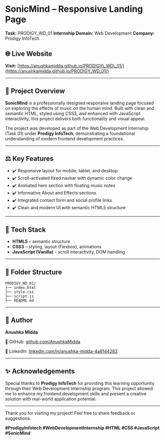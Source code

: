 # SonicMind – Responsive Landing Page

**Task:** PRODIGY\_WD\_01
**Internship Domain:** Web Development
**Company:** Prodigy InfoTech

## 🌐 Live Website

**Visit:** [https://anushkamidda.github.io/PRODIGY\_WD\_01/](https://anushkamidda.github.io/PRODIGY_WD_01/)

---

## 📄 Project Overview

**SonicMind** is a professionally designed responsive landing page focused on exploring the effects of music on the human mind. Built with clean and semantic HTML, styled using CSS3, and enhanced with JavaScript interactivity, this project delivers both functionality and visual appeal.

The project was developed as part of the Web Development Internship (Task 01) under **Prodigy InfoTech**, demonstrating a foundational understanding of modern frontend development practices.

---

## ⚖️ Key Features

* ✔️ Responsive layout for mobile, tablet, and desktop
* ✔️ Scroll-activated fixed navbar with dynamic color change
* ✔️ Animated hero section with floating music notes
* ✔️ Informative About and Effects sections
* ✔️ Integrated contact form and social profile links
* ✔️ Clean and modern UI with semantic HTML5 structure

---

## 🎨 Tech Stack

* **HTML5** – semantic structure
* **CSS3** – styling, layout (Flexbox), animations
* **JavaScript (Vanilla)** – scroll interactivity, DOM handling

---

## 📁 Folder Structure

```
PRODIGY_WD_01/
├── index.html
├── style.css
├── script.js
├── README.md
```

---

## 👤 Author

**Anushka Midda**

🔗 GitHub: [github.com/AnushkaMidda](https://github.com/AnushkaMidda)

🔗 LinkedIn: [linkedin.com/in/anushka-midda-4a8144282](https://www.linkedin.com/in/anushka-midda-4a8144282)

---

## ✨ Acknowledgements

Special thanks to **Prodigy InfoTech** for providing this learning opportunity through their Web Development Internship program. This project allowed me to enhance my frontend development skills and present a creative solution with real-world application potential.

---

Thank you for visiting my project! Feel free to share feedback or suggestions.

**#ProdigyInfotech #WebDevelopmentInternship #HTML #CSS #JavaScript #SonicMind**

